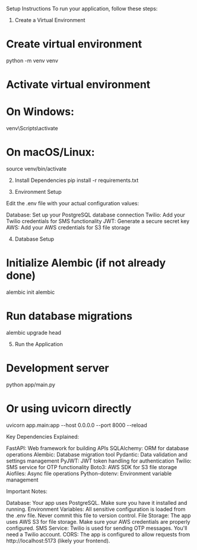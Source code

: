 Setup Instructions
To run your application, follow these steps:
1. Create a Virtual Environment

# Create virtual environment
python -m venv venv

# Activate virtual environment
# On Windows:
venv\Scripts\activate
# On macOS/Linux:
source venv/bin/activate

2. Install Dependencies
pip install -r requirements.txt

3. Environment Setup

Edit the .env file with your actual configuration values:

Database: Set up your PostgreSQL database connection
Twilio: Add your Twilio credentials for SMS functionality
JWT: Generate a secure secret key
AWS: Add your AWS credentials for S3 file storage

4. Database Setup
# Initialize Alembic (if not already done)
alembic init alembic

# Run database migrations
alembic upgrade head

5. Run the Application
# Development server
python app/main.py

# Or using uvicorn directly
uvicorn app.main:app --host 0.0.0.0 --port 8000 --reload


Key Dependencies Explained:

FastAPI: Web framework for building APIs
SQLAlchemy: ORM for database operations
Alembic: Database migration tool
Pydantic: Data validation and settings management
PyJWT: JWT token handling for authentication
Twilio: SMS service for OTP functionality
Boto3: AWS SDK for S3 file storage
Aiofiles: Async file operations
Python-dotenv: Environment variable management

Important Notes:

Database: Your app uses PostgreSQL. Make sure you have it installed and running.
Environment Variables: All sensitive configuration is loaded from the .env file. Never commit this file to version control.
File Storage: The app uses AWS S3 for file storage. Make sure your AWS credentials are properly configured.
SMS Service: Twilio is used for sending OTP messages. You'll need a Twilio account.
CORS: The app is configured to allow requests from http://localhost:5173 (likely your frontend).


